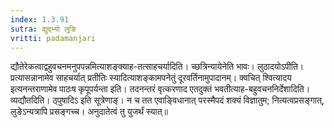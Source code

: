 ```yaml
---
index: 1.3.91
sutra: द्युद्भ्यो लुङि
vritti: padamanjari
---
```


 द्यौतेरेकत्वाद्वहुवचनमनुपपन्नमित्याशङ्क्याह-तत्साहचर्यादिति। च्छत्रिन्यायेनेति भावः। लुठादयोऽपीति। प्रत्यासन्नानामेव साहचर्यात् प्रतीतिः स्यादित्याशङ्कामपनेतुं दूरवर्तिनामुपादानम्। क्वचित् श्वित्यादय इत्यनन्तराणामेव पाठःष कृपूपर्यन्ता इति। तदनन्तरं वृत्करणाद एतदुक्तं भवतीत्याह-बहुवचननिर्देशादिति। व्यद्यौतदिति। ठ्पुषादिऽ इति सूत्रेणाङ्। न च तत एवाङ्विधानात् परस्मैपदं शक्यं विज्ञातुम; नित्यत्वप्रसङ्गात्, लुङेऽन्यत्रापि प्रसङ्गच्च। अनुदातेत्वं तु युजर्थं स्यात्॥